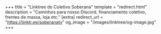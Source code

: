 +++
title = "Linktree do Coletivo Soberana"
template = "redirect.html"
description = "Caminhos para nosso Discord, financiamento coletivo, frentes de massa, loja etc."
[extra]
redirect_url = "https://linktr.ee/soberanatv"
og_image = "/images/linktree/og-image.jpg"
+++
